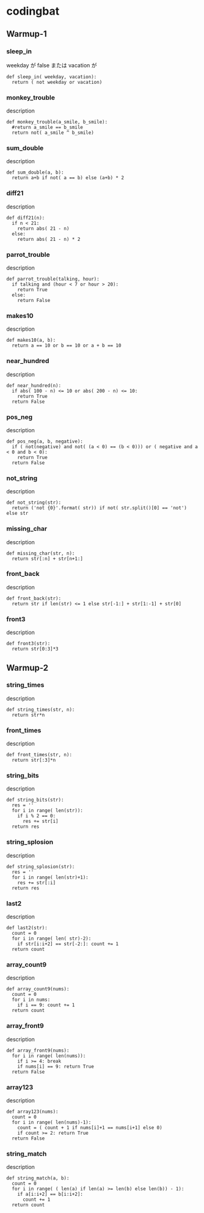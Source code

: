 # codingbat

## Warmup-1

### sleep_in
weekday が false または vacation が 

```
def sleep_in( weekday, vacation):
  return ( not weekday or vacation)
```

### monkey_trouble
description

```
def monkey_trouble(a_smile, b_smile):
  #return a_smile == b_smile
  return not( a_smile ^ b_smile)
```
### sum_double
description

```
def sum_double(a, b):
  return a+b if not( a == b) else (a+b) * 2
```
### diff21
description

```
def diff21(n):
  if n < 21:
    return abs( 21 - n)
  else:
    return abs( 21 - n) * 2
```
### parrot_trouble
description

```
def parrot_trouble(talking, hour):
  if talking and (hour < 7 or hour > 20):
    return True
  else:
    return False
```
### makes10
description

```
def makes10(a, b):
  return a == 10 or b == 10 or a + b == 10
```
### near_hundred
description

```
def near_hundred(n):
  if abs( 100 - n) <= 10 or abs( 200 - n) <= 10:
    return True
  return False
```
### pos_neg
description

```
def pos_neg(a, b, negative):
  if ( not(negative) and not( (a < 0) == (b < 0))) or ( negative and a < 0 and b < 0):
    return True
  return False
```
### not_string
description

```
def not_string(str):
  return ('not {0}'.format( str)) if not( str.split()[0] == 'not') else str
```
### missing_char
description

```
def missing_char(str, n):
  return str[:n] + str[n+1:]
```
### front_back
description

```
def front_back(str):
  return str if len(str) <= 1 else str[-1:] + str[1:-1] + str[0]
```
### front3
description

```
def front3(str):
  return str[0:3]*3
```

## Warmup-2

### string_times
description

```
def string_times(str, n):
  return str*n
```

### front_times
description

```
def front_times(str, n):
  return str[:3]*n
```
### string_bits
description

```
def string_bits(str):
  res = ''
  for i in range( len(str)):
    if i % 2 == 0:
      res += str[i]
  return res  
```
### string_splosion
description

```
def string_splosion(str):
  res = ''
  for i in range( len(str)+1):
    res += str[:i]
  return res
```
### last2
description

```
def last2(str):
  count = 0
  for i in range( len( str)-2):
    if str[i:i+2] == str[-2:]: count += 1
  return count
```
### array_count9
description

```
def array_count9(nums):
  count = 0
  for i in nums:
    if i == 9: count += 1
  return count
```
### array_front9
description

```
def array_front9(nums):
  for i in range( len(nums)):
    if i >= 4: break
    if nums[i] == 9: return True
  return False
```
### array123
description

```
def array123(nums):
  count = 0
  for i in range( len(nums)-1):
    count = ( count + 1 if nums[i]+1 == nums[i+1] else 0)
    if count >= 2: return True
  return False
```
### string_match
description

```
def string_match(a, b):
  count = 0
  for i in range( ( len(a) if len(a) >= len(b) else len(b)) - 1):
    if a[i:i+2] == b[i:i+2]:
      count += 1
  return count
```

